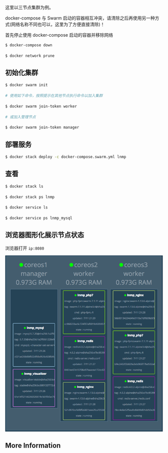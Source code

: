这里以三节点集群为例。

docker-compose 与 Swarm 启动的容器相互冲突，请清除之后再使用另一种方式(网络名称不同也可以，这里为了方便直接清除)！

首先停止使用 docker-compose 启动的容器并移除网络

```bash
$ docker-compose down

$ docker network prune
```

## 初始化集群

```bash
$ docker swarm init

# 使用如下命令，按照提示在其他节点执行命令以加入集群

$ docker swarm join-token worker

# 或加入管理节点

$ docker swarm join-token manager
```

## 部署服务

```bash
$ docker stack deploy -c docker-compose.swarm.yml lnmp
```

## 查看

```bash
$ docker stack ls

$ docker stack ps lnmp

$ docker service ls

$ docker service ps lnmp_mysql
```

## 浏览器图形化展示节点状态

浏览器打开 `ip:8080`

![](../img/docker-swarm-three.png)

## More Information

